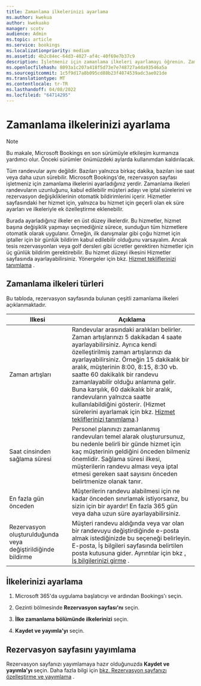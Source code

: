 ```yaml
---
title: Zamanlama ilkelerinizi ayarlama
ms.author: kwekua
author: kwekuako
manager: scotv
audience: Admin
ms.topic: article
ms.service: bookings
ms.localizationpriority: medium
ms.assetid: 4b2c84ec-64d3-4027-af4c-40f69e7b37c9
description: İşletmeniz için zamanlama ilkeleri ayarlamayı öğrenin. Zamanlama ilkeleri randevuların uzunluğunun yanı sıra kabul edilebilir müşteri adayı ve iptal sürelerini içerir.
ms.openlocfilehash: 8093a1c207a418f5d73e7e748727a4da93546a5a
ms.sourcegitcommit: 1c5f9d17a8b095cd88b23f4874539adc3ae021de
ms.translationtype: MT
ms.contentlocale: tr-TR
ms.lasthandoff: 04/08/2022
ms.locfileid: "64714295"
---
```

# <a name="set-your-scheduling-policies"></a>Zamanlama ilkelerinizi ayarlama

> [!NOTE]
> Bu makale, Microsoft Bookings en son sürümüyle etkileşim kurmanıza yardımcı olur. Önceki sürümler önümüzdeki aylarda kullanımdan kaldırılacak.

Tüm randevular aynı değildir. Bazıları yalnızca birkaç dakika, bazıları ise saat veya daha uzun sürebilir. Microsoft Bookings'de, rezervasyon sayfası işletmeniz için zamanlama ilkelerini ayarladığınız yerdir. Zamanlama ilkeleri randevuların uzunluğunu, kabul edilebilir müşteri adayı ve iptal sürelerini ve rezervasyon değişikliklerinin otomatik bildirimlerini içerir. Hizmetler sayfasındaki her hizmet için, yalnızca bu hizmet için geçerli olan ek süre ayarları ve ilkeleriyle ek özelleştirme eklenebilir.

Burada ayarladığınız ilkeler en üst düzey ilkelerdir. Bu hizmetler, hizmet başına değişiklik yapmayı seçmediğiniz sürece, sunduğun tüm hizmetlere otomatik olarak uygulanır. Örneğin, ilk danışmalar gibi çoğu hizmet için iptaller için bir günlük bildirim kabul edilebilir olduğunu varsayalım. Ancak tesis rezervasyonları veya golf dersleri gibi ücretler gerektiren hizmetler için üç günlük bildirim gerektirebilir. Bu hizmet düzeyi ilkesini Hizmetler sayfasında ayarlayabilirsiniz. Yönergeler için bkz. [Hizmet tekliflerinizi tanımlama](define-service-offerings.md) .

## <a name="types-of-scheduling-policies"></a>Zamanlama ilkeleri türleri

Bu tabloda, rezervasyon sayfasında bulunan çeşitli zamanlama ilkeleri açıklanmaktadır.

| Ilkesi | Açıklama |
|---|---|
| Zaman artışları | Randevular arasındaki aralıkları belirler. Zaman artışlarınızı 5 dakikadan 4 saate ayarlayabilirsiniz. Ayrıca kendi özelleştirilmiş zaman artışlarınızı da ayarlayabilirsiniz. Örneğin 15 dakikalık bir aralık, müşterinin 8:00, 8:15, 8:30 vb. saatte 60 dakikalık bir randevu zamanlayabilir olduğu anlamına gelir. Buna karşılık, 60 dakikalık bir aralık, randevuların yalnızca saatte kullanılabildiğini gösterir. (Hizmet sürelerini ayarlamak için bkz. [Hizmet tekliflerinizi tanımlama](define-service-offerings.md).) |
| Saat cinsinden sağlama süresi | Personel planınızı zamanlanmış randevuları temel alarak oluşturursunuz, bu nedenle belirli bir günde hizmet için kaç müşterinin geldiğini önceden bilmeniz önemlidir. Sağlama süresi ilkesi, müşterilerin randevu alması veya iptal etmesi gereken saat sayısını önceden belirtmenize olanak tanır. |
| En fazla gün önceden | Müşterilerin randevu alabilmesi için ne kadar önceden sınırlamak istiyorsanız, bu sizin için bir ayardır! En fazla 365 gün veya daha uzun süre ayarlayabilirsiniz. |
| Rezervasyon oluşturulduğunda veya değiştirildiğinde bildirme | Müşteri randevu aldığında veya var olan bir randevuyu değiştirdiğinde e-posta almak istediğinizde bu seçeneği belirleyin. E-posta, İş bilgileri sayfasında belirtilen posta kutusuna gider. Ayrıntılar için bkz [. İş bilgilerinizi girme](enter-business-information.md) . |

## <a name="set-your-policies"></a>İlkelerinizi ayarlama

1. Microsoft 365'da uygulama başlatıcıyı ve ardından Bookings'ı seçin.

1. Gezinti bölmesinde **Rezervasyon sayfası'nı** seçin.

1. **İlke zamanlama bölümünde ilkelerinizi** seçin.

1. **Kaydet ve yayımla'yı** seçin.

## <a name="publish-the-booking-page"></a>Rezervasyon sayfasını yayımlama

Rezervasyon sayfanızı yayımlamaya hazır olduğunuzda **Kaydet ve yayımla'yı** seçin. Daha fazla bilgi için [bkz. Rezervasyon sayfanızı özelleştirme ve yayımlama](customize-booking-page.md) .
